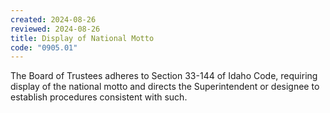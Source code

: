 ```yaml
---
created: 2024-08-26
reviewed: 2024-08-26
title: Display of National Motto
code: "0905.01"
---
```


The Board of Trustees adheres to Section 33-144 of Idaho Code, requiring display of the national motto and directs the Superintendent or designee to establish procedures consistent with such.

